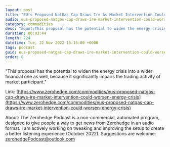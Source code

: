 ```yaml
---
layout: post
title: "EU's Proposed NatGas Cap Draws Ire As Market Intervention Could Worsen Energy Crisis"
audio: eus-proposed-natgas-cap-draws-ire-market-intervention-could-worsen-energy-crisis-0
category: commodities
desc: "&quot;This proposal has the potential to widen the energy crisis into a wider financial one as well, because it significantly impairs the trading activity of market participant.&quot;"
duration: 00:03:44
length: 224
datetime: Tue, 22 Nov 2022 15:15:00 +0000
tags: podcast
guid: eus-proposed-natgas-cap-draws-ire-market-intervention-could-worsen-energy-crisis-0
order: 0
---
```

&quot;This proposal has the potential to widen the energy crisis into a wider financial one as well, because it significantly impairs the trading activity of market participant.&quot;

Link: [https://www.zerohedge.com/commodities/eus-proposed-natgas-cap-draws-ire-market-intervention-could-worsen-energy-crisis](https://www.zerohedge.com/commodities/eus-proposed-natgas-cap-draws-ire-market-intervention-could-worsen-energy-crisis)

About: The Zerohedge Podcast is a non-commercial, automated program, designed to give people a way to get news from Zerohedge in an audio format.  I am actively working on tweaking and improving the setup to create a better listening experience (October 2022).  Suggestions are welcome: [zerohedgePodcast@outlook.com](mailto:zerohedgePodcast@outlook.com)